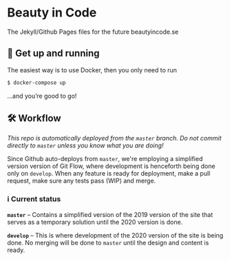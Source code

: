 # Beauty in Code

The Jekyll/Github Pages files for the future beautyincode.se

## 🐳 Get up and running

The easiest way is to use Docker, then you only need to run

~~~bash
$ docker-compose up
~~~

…and you’re good to go!

## 🛠 Workflow

_This repo is automatically deployed from the `master` branch. Do not commit directly to `master` unless you know what you are doing!_

Since Github auto-deploys from `master`, we're employing a simplified version version of Git Flow, where development is henceforth being done only on `develop`. When any feature is ready for deployment, make a pull request, make sure any tests pass (WIP) and merge.

### ℹ️ Current status

**`master`** – Contains a simplified version of the 2019 version of the site that serves as a temporary solution until the 2020 version is done.

**`develop`** – This is where development of the 2020 version of the site is being done. No merging will be done to `master` until the design and content is ready.
